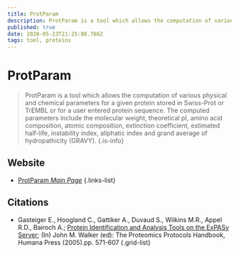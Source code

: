 ```yaml
---
title: ProtParam
description: ProtParam is a tool which allows the computation of various physical and chemical parameters for a given protein stored in Swiss-Prot or TrEMBL or for a user entered protein sequence. 
published: true
date: 2020-05-23T21:25:08.766Z
tags: tool, proteins
---
```


# ProtParam

> ProtParam is a tool which allows the computation of various physical and chemical parameters for a given protein stored in Swiss-Prot or TrEMBL or for a user entered protein sequence. The computed parameters include the molecular weight, theoretical pI, amino acid composition, atomic composition, extinction coefficient, estimated half-life, instability index, aliphatic index and grand average of hydropathicity (GRAVY).
{.is-info}

 

## Website 

- [ProtParam *Main Page*](https://web.expasy.org/protparam/)
 {.links-list}

## Citations

- Gasteiger E., Hoogland C., Gattiker A., Duvaud S., Wilkins M.R., Appel R.D., Bairoch A.; [Protein Identification and Analysis Tools on the ExPASy Server](http://www.springer.com/life+sciences/biochemistry+%26+biophysics/book/978-1-58829-343-5); (In) John M. Walker (ed): The Proteomics Protocols Handbook, Humana Press (2005).pp. 571-607 
{.grid-list}